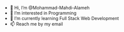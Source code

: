 - 👋 Hi, I’m @Mohammad-Mahdi-Alameh
- 👀 I’m interested in Programming
- 🌱 I’m currently learning Full Stack Web Development
- 📫 Reach me by my email

<!---
Mohammad-Mahdi-Alameh/Mohammad-Mahdi-Alameh is a ✨ special ✨ repository because its `README.md` (this file) appears on your GitHub profile.
You can click the Preview link to take a look at your changes.
--->
